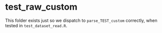 # test_raw_custom

This folder exists just so we dispatch to `parse_TEST_custom` correctly,
when tested in `test_dataset_read.R`.
